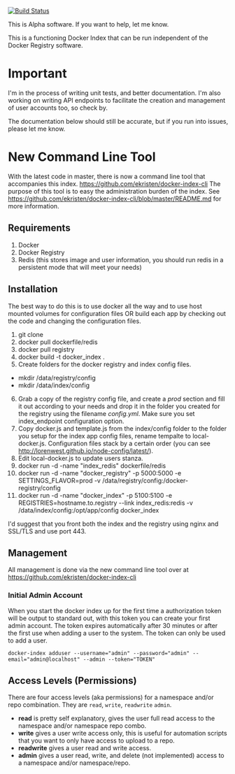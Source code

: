 [![Build Status](https://travis-ci.org/ekristen/docker-index.png)](https://travis-ci.org/ekristen/docker-index)

This is Alpha software. If you want to help, let me know.

This is a functioning Docker Index that can be run independent of the Docker Registry software.

# Important
I'm in the process of writing unit tests, and better documentation. I'm also working on writing API endpoints to facilitate the creation and management of user accounts too, so check by.

The documentation below should still be accurate, but if you run into issues, please let me know.

# New Command Line Tool
With the latest code in master, there is now a command line tool that accompanies this index. https://github.com/ekristen/docker-index-cli The purpose of this tool is to easy the administration burden of the index. See https://github.com/ekristen/docker-index-cli/blob/master/README.md for more information.

## Requirements 

1. Docker
2. Docker Registry
3. Redis (this stores image and user information, you should run redis in a persistent mode that will meet your needs)

## Installation

The best way to do this is to use docker all the way and to use host mounted volumes for configuration files OR build each app by checking out the code and changing the configuration files.

1. git clone 
2. docker pull dockerfile/redis
3. docker pull registry
4. docker build -t docker_index .
5. Create folders for the docker registry and index config files.
  * mkdir /data/registry/config
  * mkdir /data/index/config
6. Grab a copy of the registry config file, and create a *prod* section and fill it out according to your needs and drop it in the folder you created for the registry using the filename *config.yml*. Make sure you set index_endpoint configuration option.
7. Copy docker.js and template.js from the index/config folder to the folder you setup for the index app config files, rename tempalte to local-docker.js. Configuration files stack by a certain order (you can see http://lorenwest.github.io/node-config/latest/). 
8. Edit local-docker.js to update users stanza.
9. docker run -d -name "index_redis" dockerfile/redis
10. docker run -d -name "docker_registry" -p 5000:5000 -e SETTINGS\_FLAVOR=prod -v /data/registry/config:/docker-registry/config
11. docker run -d -name "docker_index" -p 5100:5100 -e REGISTRIES=hostname.to.registry --link index\_redis:redis -v /data/index/config:/opt/app/config docker\_index

I'd suggest that you front both the index and the registry using nginx and SSL/TLS and use port 443.

## Management

All management is done via the new command line tool over at https://github.com/ekristen/docker-index-cli

### Initial Admin Account

When you start the docker index up for the first time a authorization token will be output to standard out, with this token you can create your first admin account. The token expires automatically after 30 minutes or after the first use when adding a user to the system. The token can only be used to add a user.

`docker-index adduser --username="admin" --password="admin" --email="admin@localhost" --admin --token="TOKEN"`


## Access Levels (Permissions)

There are four access levels (aka permissions) for a namespace and/or repo combination. They are `read`, `write`, `readwrite` `admin`.

* **read** is pretty self explanatory, gives the user full read access to the namespace and/or namespace repo combo.
* **write** gives a user write access only, this is useful for automation scripts that you want to only have access to upload to a repo.
* **readwrite** gives a user read and write access.
* **admin** gives a user read, write, and delete (not implemented) access to a namespace and/or namespace/repo.

